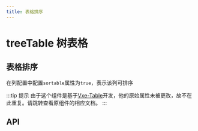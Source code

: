 ```yaml
---
title: 表格排序
---
```


# treeTable 树表格

## 表格排序

在列配置中配置`sortable`属性为`true`，表示该列可排序

<demo path="./useTableSort.vue" />

:::tip 提示
由于这个组件是基于[Vxe-Table](https://vxetable.cn/#/table/api)开发，他的原始属性未被更改，故不在此重复。请跳转查看原组件的相应文档。
:::

## API

<API src="../table.json" lang="zh"></API>